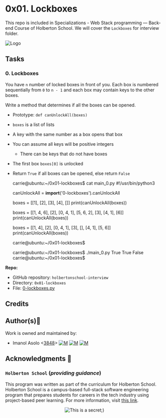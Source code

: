 0x01. Lockboxes
===============

This repo is included in Specializations - Web Stack programming ― Back-end Course of Holberton School. We will cover the `Lockboxes` for interview folder.

![Logo](https://www.howtogeek.com/wp-content/uploads/2021/05/laptop-with-terminal-big.png?height=200p&trim=2,2,2,50)

Tasks
-----

### 0\. Lockboxes

You have `n` number of locked boxes in front of you. Each box is numbered sequentially from `0` to `n - 1` and each box may contain keys to the other boxes.

Write a method that determines if all the boxes can be opened.

*   Prototype: `def canUnlockAll(boxes)`
*   `boxes` is a list of lists
*   A key with the same number as a box opens that box
*   You can assume all keys will be positive integers
    *   There can be keys that do not have boxes
*   The first box `boxes[0]` is unlocked
*   Return `True` if all boxes can be opened, else return `False`

    carrie@ubuntu:~/0x01-lockboxes$ cat main_0.py
    #!/usr/bin/python3
    
    canUnlockAll = __import__('0-lockboxes').canUnlockAll
    
    boxes = [[1], [2], [3], [4], []]
    print(canUnlockAll(boxes))
    
    boxes = [[1, 4, 6], [2], [0, 4, 1], [5, 6, 2], [3], [4, 1], [6]]
    print(canUnlockAll(boxes))
    
    boxes = [[1, 4], [2], [0, 4, 1], [3], [], [4, 1], [5, 6]]
    print(canUnlockAll(boxes))
    
    carrie@ubuntu:~/0x01-lockboxes$
    

    carrie@ubuntu:~/0x01-lockboxes$ ./main_0.py
    True
    True
    False
    carrie@ubuntu:~/0x01-lockboxes$
    

**Repo:**

*   GitHub repository: `holbertonschool-interview`
*   Directory: `0x01-lockboxes`
*   File: [0-lockboxes.py](https://github.com/Imanolasolo/holbertonschool-interview/blob/master/0x01-lockboxes/0-lockboxes.py)

## Credits

## Author(s):blue_book:

Work is owned and maintained by:
* Imanol Asolo <[3848](mailto:3848@holbertonschool.com)> [![M](https://upload.wikimedia.org/wikipedia/commons/thumb/9/91/Octicons-mark-github.svg/25px-Octicons-mark-github.svg.png)](https://github.com/Imanolasolo) [![M](https://upload.wikimedia.org/wikipedia/fr/thumb/c/c8/Twitter_Bird.svg/25px-Twitter_Bird.svg.png)](https://twitter.com/jjusturi) [![M](https://upload.wikimedia.org/wikipedia/commons/thumb/c/ca/LinkedIn_logo_initials.png/25px-LinkedIn_logo_initials.png)](https://www.linkedin.com/in/imanol-asolo-5ba9b42a/)


## Acknowledgments :mega: 

### **`Holberton School`** (*providing guidance*)
This program was written as part of the curriculum for Holberton School.
Holberton School is a campus-based full-stack software engineering program
that prepares students for careers in the tech industry using project-based
peer learning. For more information, visit [this link](https://www.holbertonschool.com/).
<p align="center">
	<img src="https://assets.website-files.com/6105315644a26f77912a1ada/610540e8b4cd6969794fe673_Holberton_School_logo-04-04.svg" alt="This is a secret;)">
</p>
